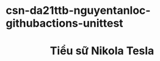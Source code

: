 # csn-da21ttb-nguyentanloc-githubactions-unittest
 
<h1 Style="text-align:center ;" >Tiểu sữ Nikola Tesla</h1><br>